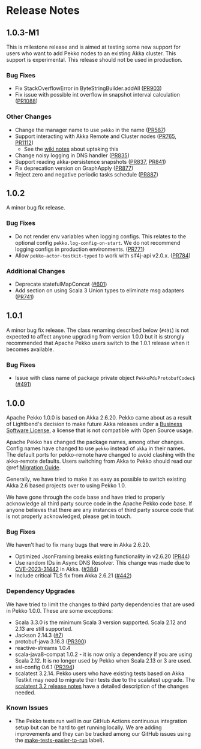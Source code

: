 # Release Notes

## 1.0.3-M1
This is milestone release and is aimed at testing some new support for users who want to add Pekko nodes to an existing Akka cluster. This support is experimental. This release should not be used in production.

### Bug Fixes

* Fix StackOverflowError in ByteStringBuilder.addAll ([PR903](https://github.com/apache/pekko/pull/903))
* Fix issue with possible int overflow in snapshot interval calculation ([PR1088](https://github.com/apache/pekko/pull/1088))

### Other Changes

* Change the manager name to use `pekko` in the name ([PR587](https://github.com/apache/pekko/pull/587))
* Support interacting with Akka Remote and Cluster nodes ([PR765](https://github.com/apache/pekko/pull/765), [PR1112](https://github.com/apache/pekko/pull/1112))
    * See the [wiki notes](https://cwiki.apache.org/confluence/display/PEKKO/Pekko+Akka+Compatibility) about uptaking this 
* Change noisy logging in DNS handler ([PR835](https://github.com/apache/pekko/pull/835))
* Support reading akka-persistence snapshots ([PR837](https://github.com/apache/pekko/pull/837), [PR841](https://github.com/apache/pekko/pull/841))
* Fix deprecation version on GraphApply ([PR877](https://github.com/apache/pekko/pull/877))
* Reject zero and negative periodic tasks schedule ([PR887](https://github.com/apache/pekko/pull/887))

## 1.0.2
A minor bug fix release.

### Bug Fixes

* Do not render env variables when logging configs. This relates to the optional config `pekko.log-config-on-start`. We do not recommend logging configs in production environments. ([PR771](https://github.com/apache/pekko/pull/771))
* Allow `pekko-actor-testkit-typed` to work with slf4j-api v2.0.x. ([PR784](https://github.com/apache/pekko/pull/784))

### Additional Changes

* Deprecate statefulMapConcat ([#601](https://github.com/apache/pekko/issues/601))
* Add section on using Scala 3 Union types to eliminate msg adapters ([PR741](https://github.com/apache/pekko/pull/741))

## 1.0.1
A minor bug fix release. The class renaming described below (`#491`) is not expected to affect anyone
upgrading from version 1.0.0 but it is strongly recommended that Apache Pekko users switch to the 1.0.1
release when it becomes available.

### Bug Fixes

* Issue with class name of package private object `PekkoPduProtobufCodec$` ([#491](https://github.com/apache/pekko/issues/491))

## 1.0.0
Apache Pekko 1.0.0 is based on Akka 2.6.20. Pekko came about as a result of Lightbend's decision to make future
Akka releases under a [Business Software License](https://www.lightbend.com/blog/why-we-are-changing-the-license-for-akka),
a license that is not compatible with Open Source usage.

Apache Pekko has changed the package names, among other changes. Config names have changed to use `pekko` instead
of `akka` in their names. The default ports for pekko-remote have changed to avoid clashing with the akka-remote
defaults. Users switching from Akka to Pekko should read our @ref:[Migration Guide](../migration/index.md).

Generally, we have tried to make it as easy as possible to switch existing Akka 2.6 based projects over to using
Pekko 1.0.

We have gone through the code base and have tried to properly acknowledge all third party source code in the
Apache Pekko code base. If anyone believes that there are any instances of third party source code that is not
properly acknowledged, please get in touch.

### Bug Fixes
We haven't had to fix many bugs that were in Akka 2.6.20.

* Optimized JsonFraming breaks existing functionality in v2.6.20 ([PR44](https://github.com/apache/pekko/pull/44))
* Use random IDs in Async DNS Resolver. This change was made due to [CVE-2023-31442](https://akka.io/security/akka-async-dns-2023-31442.html) in Akka. ([#384](https://github.com/apache/pekko/issues/384))
* Include critical TLS fix from Akka 2.6.21 ([#442](https://github.com/apache/pekko/issues/442))

### Dependency Upgrades
We have tried to limit the changes to third party dependencies that are used in Pekko 1.0.0. These are some exceptions:

* Scala 3.3.0 is the minimum Scala 3 version supported. Scala 2.12 and 2.13 are still supported.
* Jackson 2.14.3 ([#7](https://github.com/apache/pekko/issues/7))
* protobuf-java 3.16.3 ([PR390](https://github.com/apache/pekko/pull/390))
* reactive-streams 1.0.4
* scala-java8-compat 1.0.2 - it is now only a dependency if you are using Scala 2.12. It is no longer used by Pekko when Scala 2.13 or 3 are used.
* ssl-config 0.6.1 ([PR394](https://github.com/apache/pekko/pull/394))
* scalatest 3.2.14. Pekko users who have existing tests based on Akka Testkit may need to migrate their tests due to the scalatest upgrade. The [scalatest 3.2 release notes](https://www.scalatest.org/release_notes/3.2.0) have a detailed description of the changes needed.

### Known Issues
* The Pekko tests run well in our GitHub Actions continuous integration setup but can be hard to get running locally. We are adding improvements and they can be tracked among our GitHub issues using the [make-tests-easier-to-run](https://github.com/apache/pekko/issues?q=label%3Amake-tests-easier-to-run+) label).
